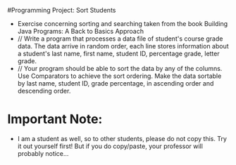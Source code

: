 #Programming Project: Sort Students

* Exercise concerning sorting and searching taken from the book Building Java Programs: A Back to Basics Approach
* // Write a program that processes a data file of student's course grade data. The data arrive in random order, each line stores information about a student's last name, first name, student ID, percentage grade, letter grade.
* // Your program should be able to sort the data by any of the columns. Use Comparators to achieve the sort ordering. Make the data sortable by last name, student ID, grade percentage, in ascending order and descending order.

# Important Note:
* I am a student as well, so to other students, please do not copy this. Try it out yourself first! But if you do copy/paste, your professor will probably notice...